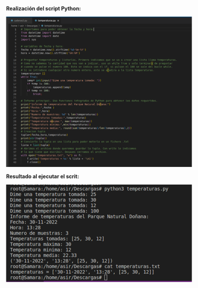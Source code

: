 **Realización del script Python:**

![Realizacion-script](https://github.com/samarameit/Python/blob/main/imagenes/temperaturasScript.png)

**Resultado al ejecutar el scrit:**

![Resultado](https://github.com/samarameit/Python/blob/main/imagenes/temperaturasResultado.png)
